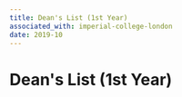 ```yaml
---
title: Dean's List (1st Year)
associated_with: imperial-college-london
date: 2019-10
---
```


# Dean's List (1st Year)
